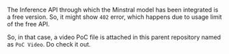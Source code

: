 The Inference API through which the Minstral model has been integrated is a free version. 
So, it might show `402` error, which happens due to usage limit of the free API. 

So, in that case, a video PoC file is attached in this parent repository named as `PoC Video`. 
Do check it out.

